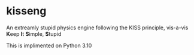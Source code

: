 # kisseng
An extreamly stupid physics engine following the KISS principle, vis-a-vis **K**eep **I**t **S**imple, **S**tupid

This is implimented on Python 3.10
